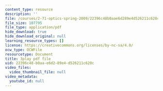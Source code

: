 ```yaml
---
content_type: resource
description: ''
file: /courses/2-71-optics-spring-2009/22396c48b0aae6d289e4d526211c620c_s8XKzciLgak.pdf
file_size: 107795
file_type: application/pdf
hide_download: true
hide_download_original: null
learning_resource_types: []
license: https://creativecommons.org/licenses/by-nc-sa/4.0/
ocw_type: OCWFile
resourcetype: Document
title: 3play pdf file
uid: 22396c48-b0aa-e6d2-89e4-d526211c620c
video_files:
  video_thumbnail_file: null
video_metadata:
  youtube_id: null
---
```

